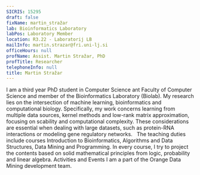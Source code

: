 ```yaml
---
SICRIS: 15295
draft: false
fixName: martin_stražar
lab: Bioinformatics Laboratory
labPos: Laboratory Member
location: R3.22 - Laboratorij LB
mailInfo: martin.strazar@fri.uni-lj.si
officeHours: null
profName: Assist. Martin Stražar, PhD
profTitle: Researcher
telephoneInfo: null
title: Martin Stražar
---
```



I am a third year PhD student in Computer Science ant Faculty of Computer Science and member of the Bioinformatics Laboratory (Biolab). My research lies on the intersection of machine learning, bioinformatics and computational biology. Specifically, my work concerns learning from multiple data sources, kernel methods and low-rank matrix approximation, focusing on scability and computational complexity. These considerations are essential when dealing with large datasets, such as protein-RNA interactions or modeling gene regulatory networks.
 
The teaching duties include courses Introduction to Bioinformatics, Algorithms and Data Structures, Data Mining and Programming. In every course, I try to project the contents based on solid mathematical principles from logic, probability and linear algebra.
Activities and Events
I am a part of the Orange Data Mining development team.